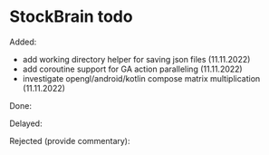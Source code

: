 # StockBrain todo

Added:
- add working directory helper for saving json files (11.11.2022)
- add coroutine support for GA action paralleling (11.11.2022)
- investigate opengl/android/kotlin compose matrix multiplication (11.11.2022)

Done:

Delayed:

Rejected (provide commentary):
